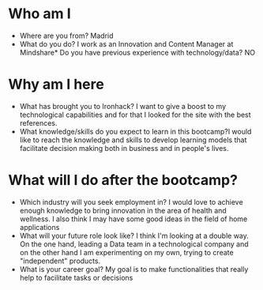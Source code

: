 
# Who am I
* Where are you from? Madrid
* What do you do? I work as an Innovation and Content Manager at Mindshare* Do you have previous experience with technology/data? NO

# Why am I here
* What has brought you to Ironhack? I want to give a boost to my technological capabilities and for that I looked for the site with the best references.
* What knowledge/skills do you expect to learn in this bootcamp?I would like to reach the knowledge and skills to develop learning models that facilitate decision making both in business and in people's lives.

# What will I do after the bootcamp?
* Which industry will you seek employment in? I would love to achieve enough knowledge to bring innovation in the area of health and wellness. I also think I may have some good ideas in the field of home applications
* What will your future role look like? I think I'm looking at a double way. On the one hand, leading a Data team in a technological company and on the other hand I am experimenting on my own, trying to create "independent" products. 
* What is your career goal? My goal is to make functionalities that really help to facilitate tasks or decisions

